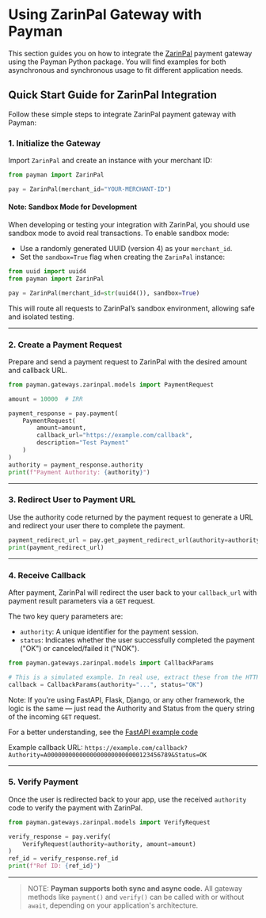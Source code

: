 # Using ZarinPal Gateway with Payman
This section guides you on how to integrate the [ZarinPal](https://www.zarinpal.com/) payment gateway using the Payman Python package.
You will find examples for both asynchronous and synchronous usage to fit different application needs.

## Quick Start Guide for ZarinPal Integration
Follow these simple steps to integrate ZarinPal payment gateway with Payman:

### 1. Initialize the Gateway
Import `ZarinPal` and create an instance with your merchant ID:

```python
from payman import ZarinPal

pay = ZarinPal(merchant_id="YOUR-MERCHANT-ID")
```

#### Note: Sandbox Mode for Development
When developing or testing your integration with ZarinPal, you should use sandbox mode to avoid real transactions.
To enable sandbox mode:

- Use a randomly generated UUID (version 4) as your `merchant_id`.
- Set the `sandbox=True` flag when creating the `ZarinPal` instance:

```python
from uuid import uuid4
from payman import ZarinPal

pay = ZarinPal(merchant_id=str(uuid4()), sandbox=True)
```
This will route all requests to ZarinPal’s sandbox environment, allowing safe and isolated testing.

---

### 2. Create a Payment Request
Prepare and send a payment request to ZarinPal with the desired amount and callback URL.

```python
from payman.gateways.zarinpal.models import PaymentRequest

amount = 10000  # IRR

payment_response = pay.payment(
    PaymentRequest(
        amount=amount,
        callback_url="https://example.com/callback",
        description="Test Payment"
    )
)
authority = payment_response.authority
print(f"Payment Authority: {authority}")
```

---

### 3. Redirect User to Payment URL
Use the authority code returned by the payment request to generate a URL and redirect your user there to complete the payment.

```python
payment_redirect_url = pay.get_payment_redirect_url(authority=authority)
print(payment_redirect_url)
```

---

### 4. Receive Callback

[//]: # (After payment, ZarinPal will redirect the user back to your `callback_url` with payment status parameters.)

After payment, ZarinPal will redirect the user back to your `callback_url` with payment result parameters via a `GET` request.

The two key query parameters are:

- `authority`: A unique identifier for the payment session.
- `status`: Indicates whether the user successfully completed the payment ("OK") or canceled/failed it ("NOK").


```python
from payman.gateways.zarinpal.models import CallbackParams

# This is a simulated example. In real use, extract these from the HTTP request:
callback = CallbackParams(authority="...", status="OK")
```
Note: If you're using FastAPI, Flask, Django, or any other framework, the logic is the same — just read the Authority and Status from the query string of the incoming `GET` request.

For a better understanding, see the [FastAPI example code](https://github.com/irvaniamirali/payman/blob/main/examples/zarinpal/fastapi_integration.py)

Example callback URL:
`https://example.com/callback?Authority=A00000000000000000000000000123456789&Status=OK`

---

### 5. Verify Payment
Once the user is redirected back to your app, use the received `authority` code to verify the payment with ZarinPal.

```python
from payman.gateways.zarinpal.models import VerifyRequest

verify_response = pay.verify(
    VerifyRequest(authority=authority, amount=amount)
)
ref_id = verify_response.ref_id
print(f"Ref ID: {ref_id}")
```

---

> NOTE: **Payman supports both sync and async code.**
> All gateway methods like `payment()` and `verify()` can be called with or without `await`, depending on your application's architecture.
